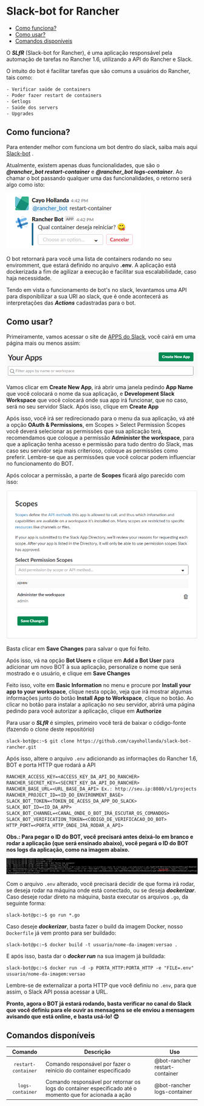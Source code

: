 # Slack-bot for Rancher

- [Como funciona?](#como-funciona)
- [Como usar?](#como-usar)
- [Comandos disponíveis](#comandos-disponiveis)

O ***SLfR*** (Slack-bot for Rancher), é uma aplicação responsável pela automação de tarefas no Rancher 1.6, utilizando a API do Rancher e Slack.

O intuito do bot é facilitar tarefas que são comuns a usuários do Rancher, tais como: 

    - Verificar saúde de containers
    - Poder fazer restart de containers
    - Getlogs 
    - Saúde dos servers
    - Upgrades

## Como funciona?

Para entender melhor com funciona um bot dentro do slack, saiba mais aqui [Slack-bot](https://api.slack.com/bot-users) .

Atualmente, existem apenas duas funcionalidades, que são o ***@rancher_bot restart-container*** e ***@rancher_bot logs-container***. Ao chamar o bot passando qualquer uma das funcionalidades, o retorno será algo como isto: 

![restart_container](images/restart-container.png)

O bot retornará para você uma lista de containers rodando no seu enviromment, que estará definido no arquivo **.env**. 
A aplicação está dockerizada a fim de agilizar a execução e facilitar sua escalabilidade, caso haja necessidade.

Tendo em vista o funcionamento de bot's no slack, levantamos uma API para disponibilizar a sua URI ao slack, que é onde acontecerá as interpretações das ***Actions*** cadastradas para o bot.

## Como usar?

Primeiramente, vamos acessar o site de <a href="https://api.slack.com/apps" target="_blank">APPS do Slack</a>, você cairá em uma página mais ou menos assim:

![your_apps](images/your-apps.PNG)

Vamos clicar em **Create New App**, irá abrir uma janela pedindo **App Name** que você colocará o nome da sua aplicação, e **Development Slack Workspace** que você colocará onde sua app irá funcionar, que no caso, será no seu servidor Slack. Após isso, clique em **Create App**

Após isso, você irá ser redirecionado para o menu da sua aplicação, vá até a opção **OAuth & Permissions**, em Scopes > Select Permission Scopes você deverá selecionar as permissões que sua aplicação terá, recomendamos que coloque a permissão **Administer the workspace**, para que a aplicação tenha acesso e permissão para tudo dentro do Slack, mas caso seu servidor seja mais criterioso, coloque as permissões como preferir. Lembre-se que as permissões que você colocar podem influenciar no funcionamento do BOT.

Após colocar a permissão, a parte de **Scopes** ficará algo parecido com isso:

![permissions](images/permissions.PNG)

Basta clicar em **Save Changes** para salvar o que foi feito.

Após isso, vá na opção **Bot Users** e clique em **Add a Bot User** para adicionar um novo BOT à sua aplicação, personalize o nome que será mostrado e o usuário, e clique em **Save Changes**

Feito isso, volte em **Basic Information** no menu e procure por **Install your app to your workspace**, clique nesta opção, veja que irá mostrar algumas informações junto do botão **Install App to Workspace**, clique no botão. Ao clicar no botão para instalar a aplicação no seu servidor, abrirá uma página pedindo para você autorizar a aplicação, clique em **Authorize**

Para usar o ***SLfR*** é simples, primeiro você terá de baixar o código-fonte (fazendo o clone deste repositório)
```console
slack-bot@pc:~$ git clone https://github.com/cayohollanda/slack-bot-rancher.git
```
Após isso, altere o arquivo ```.env``` adicionando as informações do Rancher 1.6, BOT e porta HTTP que rodará a API
```properties
RANCHER_ACCESS_KEY=<ACCESS_KEY_DA_API_DO_RANCHER>
RANCHER_SECRET_KEY=<SECRET_KEY_DA_API_DO_RANCHER>
RANCHER_BASE_URL=<URL_BASE_DA_API> Ex.: http://seu.ip:8080/v1/projects
RANCHER_PROJECT_ID=<ID_DO_ENVIRONMENT_BASE>
SLACK_BOT_TOKEN=<TOKEN_DE_ACESS_DA_APP_DO_SLACK>
SLACK_BOT_ID=<ID_DA_APP>
SLACK_BOT_CHANNEL=<CANAL_ONDE_O_BOT_IRÁ_ESCUTAR_OS_COMANDOS>
SLACK_BOT_VERIFICATION_TOKEN=<CODIGO_DE_VERIFICACAO_DO_BOT>
HTTP_PORT=<PORTA_HTTP_ONDE_IRÁ_RODAR_A_API>
```

**Obs.: Para pegar o ID do BOT, você precisará antes deixá-lo em branco e rodar a aplicação (que será ensinado abaixo), você pegará o ID do BOT nos logs da aplicação, como na imagem abaixo.**

![id-bot](images/id-bot.PNG)

Com o arquivo ```.env``` alterado, você precisará decidir de que forma irá rodar, se deseja rodar na máquina onde está conectado, ou se deseja ***dockerizar***. Caso deseje rodar direto na máquina, basta executar os arquivos ```.go```, da seguinte forma:
```console
slack-bot@pc:~$ go run *.go
```
Caso deseje ***dockerizar***, basta fazer o build da imagem Docker, nosso ```Dockerfile``` já vem pronto para ser buildado:
```console
slack-bot@pc:~$ docker build -t usuario/nome-da-imagem:versao .
```
E após isso, basta dar o ***docker run*** na sua imagem já buildada:
```console
slack-bot@pc:~$ docker run -d -p PORTA_HTTP:PORTA_HTTP -e "FILE=.env" usuario/nome-da-imagem:versao
```
Lembre-se de externalizar a porta HTTP que você definiu no ```.env```, para que assim, o Slack API possa acessar a URL.

**Pronto, agora o BOT já estará rodando, basta verificar no canal do Slack que você definiu para ele ouvir as mensagens se ele enviou a mensagem avisando que está online, e basta usá-lo! :blush:**

## Comandos disponíveis

| Comando  | Descrição | Uso | 
| :-------------: | ------------- | ------------- |
| `restart-container`  | Comando responsável por fazer o reinício do container especificado  | @bot-rancher restart-container |
| `logs-container` | Comando responsável por retornar os logs do container especificado até o momento que for acionada a ação | @bot-rancher logs-container |
